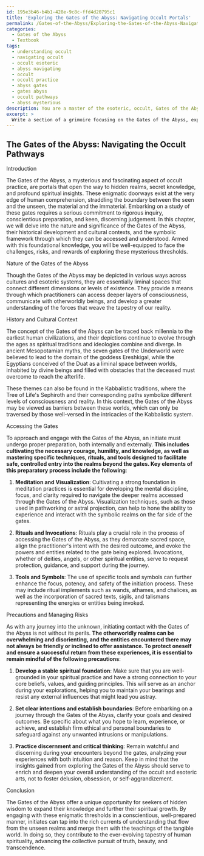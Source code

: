 ```yaml
---
id: 195e3b46-b4b1-428e-9c8c-ffd4d20795c1
title: 'Exploring the Gates of the Abyss: Navigating Occult Portals'
permalink: /Gates-of-the-Abyss/Exploring-the-Gates-of-the-Abyss-Navigating-Occult-Portals/
categories:
  - Gates of the Abyss
  - Textbook
tags:
  - understanding occult
  - navigating occult
  - occult esoteric
  - abyss navigating
  - occult
  - occult practice
  - abyss gates
  - gates abyss
  - occult pathways
  - abyss mysterious
description: You are a master of the esoteric, occult, Gates of the Abyss and education, you have written many textbooks on the subject in ways that provide students with rich and deep understanding of the subject. You are being asked to write textbook-like sections on a topic and you do it with full context, explainability, and reliability in accuracy to the true facts of the topic at hand, in a textbook style that a student would easily be able to learn from, in a rich, engaging, and contextual way. Always include relevant context (such as formulas and history), related concepts, and in a way that someone can gain deep insights from.
excerpt: > 
  Write a section of a grimoire focusing on the Gates of the Abyss, exploring their nature, history, symbolism, and methods to access them. Include any precautions, rituals, and tools that an initiate must be aware of in order to safely navigate these gates. Provide insights on managing potential risks and how this knowledge can contribute to an individual's overall understanding of the occult and esoteric arts.
---
```


## The Gates of the Abyss: Navigating the Occult Pathways

Introduction

The Gates of the Abyss, a mysterious and fascinating aspect of occult practice, are portals that open the way to hidden realms, secret knowledge, and profound spiritual insights. These enigmatic doorways exist at the very edge of human comprehension, straddling the boundary between the seen and the unseen, the material and the immaterial. Embarking on a study of these gates requires a serious commitment to rigorous inquiry, conscientious preparation, and keen, discerning judgement. In this chapter, we will delve into the nature and significance of the Gates of the Abyss, their historical development and cultural contexts, and the symbolic framework through which they can be accessed and understood. Armed with this foundational knowledge, you will be well-equipped to face the challenges, risks, and rewards of exploring these mysterious thresholds.

Nature of the Gates of the Abyss

Though the Gates of the Abyss may be depicted in various ways across cultures and esoteric systems, they are essentially liminal spaces that connect different dimensions or levels of existence. They provide a means through which practitioners can access deeper layers of consciousness, communicate with otherworldly beings, and develop a greater understanding of the forces that weave the tapestry of our reality.

History and Cultural Context

The concept of the Gates of the Abyss can be traced back millennia to the earliest human civilizations, and their depictions continue to evolve through the ages as spiritual traditions and ideologies combine and diverge. In ancient Mesopotamian myths, the seven gates of the Underworld were believed to lead to the domain of the goddess Ereshkigal, while the Egyptians conceived of the Duat as a liminal space between worlds, inhabited by divine beings and filled with obstacles that the deceased must overcome to reach the afterlife.

These themes can also be found in the Kabbalistic traditions, where the Tree of Life's Sephiroth and their corresponding paths symbolize different levels of consciousness and reality. In this context, the Gates of the Abyss may be viewed as barriers between these worlds, which can only be traversed by those well-versed in the intricacies of the Kabbalistic system.

Accessing the Gates

To approach and engage with the Gates of the Abyss, an initiate must undergo proper preparation, both internally and externally. **This includes cultivating the necessary courage, humility, and knowledge, as well as mastering specific techniques, rituals, and tools designed to facilitate safe, controlled entry into the realms beyond the gates. Key elements of this preparatory process include the following**:

1. **Meditation and Visualization**: Cultivating a strong foundation in meditation practices is essential for developing the mental discipline, focus, and clarity required to navigate the deeper realms accessed through the Gates of the Abyss. Visualization techniques, such as those used in pathworking or astral projection, can help to hone the ability to experience and interact with the symbolic realms on the far side of the gates.

2. **Rituals and Invocations**: Rituals play a crucial role in the process of accessing the Gates of the Abyss, as they demarcate sacred space, align the practitioner's intent with the desired outcome, and evoke the powers and entities related to the gate being explored. Invocations, whether of deities, angels, or other spiritual entities, serve to request protection, guidance, and support during the journey.

3. **Tools and Symbols**: The use of specific tools and symbols can further enhance the focus, potency, and safety of the initiation process. These may include ritual implements such as wands, athames, and chalices, as well as the incorporation of sacred texts, sigils, and talismans representing the energies or entities being invoked.

Precautions and Managing Risks

As with any journey into the unknown, initiating contact with the Gates of the Abyss is not without its perils. **The otherworldly realms can be overwhelming and disorienting, and the entities encountered there may not always be friendly or inclined to offer assistance. To protect oneself and ensure a successful return from these experiences, it is essential to remain mindful of the following precautions**:

1. **Develop a stable spiritual foundation**: Make sure that you are well-grounded in your spiritual practice and have a strong connection to your core beliefs, values, and guiding principles. This will serve as an anchor during your explorations, helping you to maintain your bearings and resist any external influences that might lead you astray.

2. **Set clear intentions and establish boundaries**: Before embarking on a journey through the Gates of the Abyss, clarify your goals and desired outcomes. Be specific about what you hope to learn, experience, or achieve, and establish firm ethical and personal boundaries to safeguard against any unwanted intrusions or manipulations.

3. **Practice discernment and critical thinking**: Remain watchful and discerning during your encounters beyond the gates, analyzing your experiences with both intuition and reason. Keep in mind that the insights gained from exploring the Gates of the Abyss should serve to enrich and deepen your overall understanding of the occult and esoteric arts, not to foster delusion, obsession, or self-aggrandizement.

Conclusion

The Gates of the Abyss offer a unique opportunity for seekers of hidden wisdom to expand their knowledge and further their spiritual growth. By engaging with these enigmatic thresholds in a conscientious, well-prepared manner, initiates can tap into the rich currents of understanding that flow from the unseen realms and merge them with the teachings of the tangible world. In doing so, they contribute to the ever-evolving tapestry of human spirituality, advancing the collective pursuit of truth, beauty, and transcendence.
